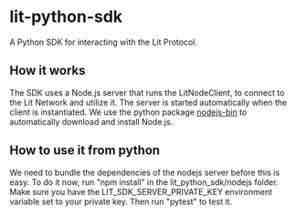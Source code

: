 # lit-python-sdk

A Python SDK for interacting with the Lit Protocol.

## How it works

The SDK uses a Node.js server that runs the LitNodeClient, to connect to the Lit Network and utilize it. The server is started automatically when the client is instantiated. We use the python package [nodejs-bin](https://pypi.org/project/nodejs-bin/) to automatically download and install Node.js.

## How to use it from python

We need to bundle the dependencies of the nodejs server before this is easy. To do it now, run "npm install" in the lit_python_sdk/nodejs folder. Make sure you have the LIT_SDK_SERVER_PRIVATE_KEY environment variable set to your private key. Then run "pytest" to test it.
